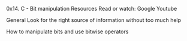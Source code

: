 0x14. C - Bit manipulation
Resources
Read or watch:
Google
Youtube

General
Look for the right source of information without too much help

How to manipulate bits and use bitwise operators
